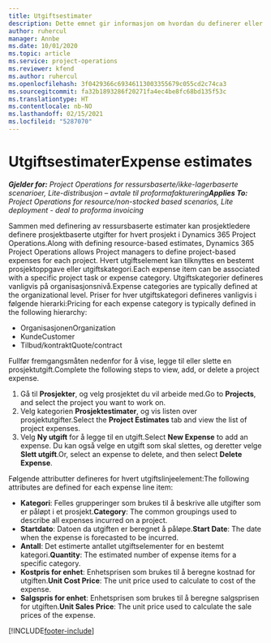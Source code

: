 ```yaml
---
title: Utgiftsestimater
description: Dette emnet gir informasjon om hvordan du definerer eller beregner prosjektrelaterte utgifter.
author: ruhercul
manager: Annbe
ms.date: 10/01/2020
ms.topic: article
ms.service: project-operations
ms.reviewer: kfend
ms.author: ruhercul
ms.openlocfilehash: 3f0429366c69346113003355679c055cd2c74ca3
ms.sourcegitcommit: fa32b1893286f20271fa4ec4be8fc68bd135f53c
ms.translationtype: HT
ms.contentlocale: nb-NO
ms.lasthandoff: 02/15/2021
ms.locfileid: "5287070"
---
```

# <a name="expense-estimates"></a><span data-ttu-id="bff58-103">Utgiftsestimater</span><span class="sxs-lookup"><span data-stu-id="bff58-103">Expense estimates</span></span>
<span data-ttu-id="bff58-104">_**Gjelder for:** Project Operations for ressursbaserte/ikke-lagerbaserte scenarioer, Lite-distribusjon – avtale til proformafakturering_</span><span class="sxs-lookup"><span data-stu-id="bff58-104">_**Applies To:** Project Operations for resource/non-stocked based scenarios, Lite deployment - deal to proforma invoicing_</span></span>

<span data-ttu-id="bff58-105">Sammen med definering av ressursbaserte estimater kan prosjektledere definere prosjektbaserte utgifter for hvert prosjekt i Dynamics 365 Project Operations.</span><span class="sxs-lookup"><span data-stu-id="bff58-105">Along with defining resource-based estimates, Dynamics 365 Project Operations allows Project managers to define project-based expenses for each project.</span></span> <span data-ttu-id="bff58-106">Hvert utgiftselement kan tilknyttes en bestemt prosjektoppgave eller utgiftskategori.</span><span class="sxs-lookup"><span data-stu-id="bff58-106">Each expense item can be associated with a specific project task or expense category.</span></span> <span data-ttu-id="bff58-107">Utgiftskategorier defineres vanligvis på organisasjonsnivå.</span><span class="sxs-lookup"><span data-stu-id="bff58-107">Expense categories are typically defined at the organizational level.</span></span> <span data-ttu-id="bff58-108">Priser for hver utgiftskategori defineres vanligvis i følgende hierarki:</span><span class="sxs-lookup"><span data-stu-id="bff58-108">Pricing for each expense category is typically defined in the following hierarchy:</span></span>

- <span data-ttu-id="bff58-109">Organisasjonen</span><span class="sxs-lookup"><span data-stu-id="bff58-109">Organization</span></span>
- <span data-ttu-id="bff58-110">Kunde</span><span class="sxs-lookup"><span data-stu-id="bff58-110">Customer</span></span>
- <span data-ttu-id="bff58-111">Tilbud/kontrakt</span><span class="sxs-lookup"><span data-stu-id="bff58-111">Quote/contract</span></span>

<span data-ttu-id="bff58-112">Fullfør fremgangsmåten nedenfor for å vise, legge til eller slette en prosjektutgift.</span><span class="sxs-lookup"><span data-stu-id="bff58-112">Complete the following steps to view, add, or delete a project expense.</span></span>

1. <span data-ttu-id="bff58-113">Gå til **Prosjekter**, og velg prosjektet du vil arbeide med.</span><span class="sxs-lookup"><span data-stu-id="bff58-113">Go to **Projects**, and select the project you want to work on.</span></span>
2. <span data-ttu-id="bff58-114">Velg kategorien **Prosjektestimater**, og vis listen over prosjektutgifter.</span><span class="sxs-lookup"><span data-stu-id="bff58-114">Select the **Project Estimates** tab and view the list of project expenses.</span></span>
3. <span data-ttu-id="bff58-115">Velg **Ny utgift** for å legge til en utgift.</span><span class="sxs-lookup"><span data-stu-id="bff58-115">Select **New Expense** to add an expense.</span></span> <span data-ttu-id="bff58-116">Du kan også velge en utgift som skal slettes, og deretter velge **Slett utgift**.</span><span class="sxs-lookup"><span data-stu-id="bff58-116">Or, select an expense to delete, and then select **Delete Expense**.</span></span>

<span data-ttu-id="bff58-117">Følgende attributter defineres for hvert utgiftslinjeelement:</span><span class="sxs-lookup"><span data-stu-id="bff58-117">The following attributes are defined for each expense line item:</span></span>

- <span data-ttu-id="bff58-118">**Kategori**: Felles grupperinger som brukes til å beskrive alle utgifter som er påløpt i et prosjekt.</span><span class="sxs-lookup"><span data-stu-id="bff58-118">**Category**: The common groupings used to describe all expenses incurred on a project.</span></span>
- <span data-ttu-id="bff58-119">**Startdato**: Datoen da utgiften er beregnet å påløpe.</span><span class="sxs-lookup"><span data-stu-id="bff58-119">**Start Date**: The date when the expense is forecasted to be incurred.</span></span>
- <span data-ttu-id="bff58-120">**Antall**: Det estimerte antallet utgiftselementer for en bestemt kategori.</span><span class="sxs-lookup"><span data-stu-id="bff58-120">**Quantity**: The estimated number of expense items for a specific category.</span></span>
- <span data-ttu-id="bff58-121">**Kostpris for enhet**: Enhetsprisen som brukes til å beregne kostnad for utgiften.</span><span class="sxs-lookup"><span data-stu-id="bff58-121">**Unit Cost Price**: The unit price used to calculate to cost of the expense.</span></span>
- <span data-ttu-id="bff58-122">**Salgspris for enhet**: Enhetsprisen som brukes til å beregne salgsprisen for utgiften.</span><span class="sxs-lookup"><span data-stu-id="bff58-122">**Unit Sales Price**: The unit price used to calculate the sale prices of the expense.</span></span>



[!INCLUDE[footer-include](../includes/footer-banner.md)]